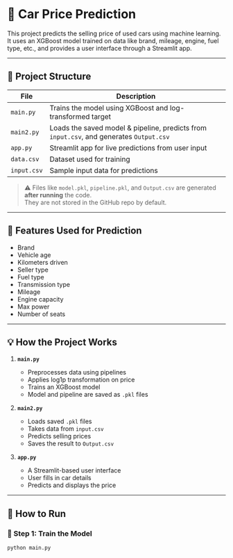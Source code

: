 # 🚗 Car Price Prediction

This project predicts the selling price of used cars using machine learning. It uses an XGBoost model trained on data like brand, mileage, engine, fuel type, etc., and provides a user interface through a Streamlit app.

---

## 📁 Project Structure

| File         | Description                                         |
|--------------|-----------------------------------------------------|
| `main.py`    | Trains the model using XGBoost and log-transformed target |
| `main2.py`   | Loads the saved model & pipeline, predicts from `input.csv`, and generates `Output.csv` |
| `app.py`     | Streamlit app for live predictions from user input |
| `data.csv`   | Dataset used for training                          |
| `input.csv`  | Sample input data for predictions                  |

> ⚠️ Files like `model.pkl`, `pipeline.pkl`, and `Output.csv` are generated **after running** the code.  
> They are not stored in the GitHub repo by default.

---

## 🧠 Features Used for Prediction

- Brand  
- Vehicle age  
- Kilometers driven  
- Seller type  
- Fuel type  
- Transmission type  
- Mileage  
- Engine capacity  
- Max power  
- Number of seats

---

## 💡 How the Project Works

1. **`main.py`**  
   - Preprocesses data using pipelines  
   - Applies log1p transformation on price  
   - Trains an XGBoost model  
   - Model and pipeline are saved as `.pkl` files

2. **`main2.py`**  
   - Loads saved `.pkl` files  
   - Takes data from `input.csv`  
   - Predicts selling prices  
   - Saves the result to `Output.csv`

3. **`app.py`**  
   - A Streamlit-based user interface  
   - User fills in car details  
   - Predicts and displays the price

---

## 🚀 How to Run

### 🔹 Step 1: Train the Model
```bash
python main.py
